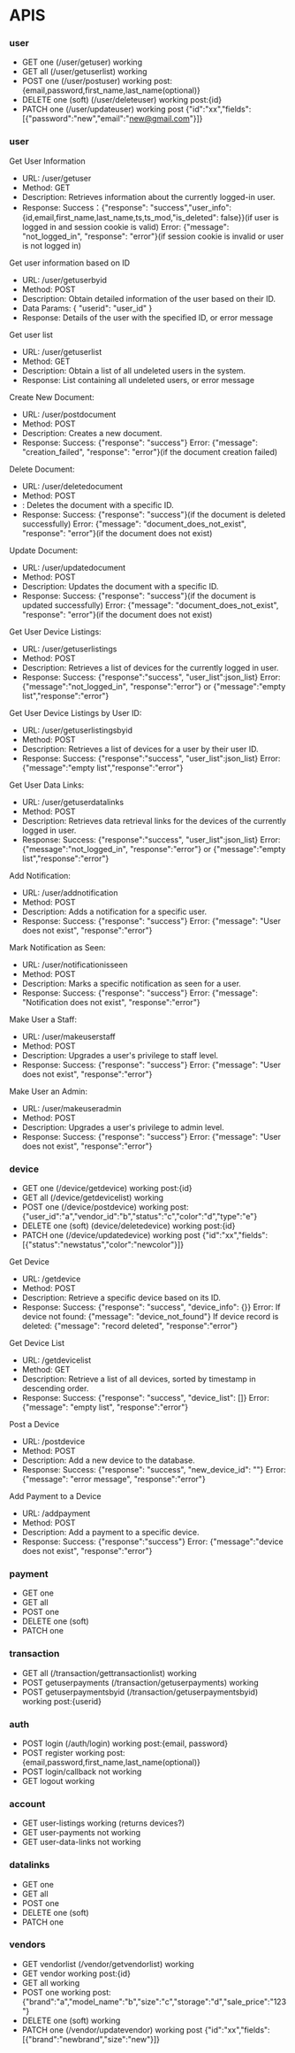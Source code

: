 # APIS

### user
- GET one (/user/getuser) working
- GET all (/user/getuserlist) working
- POST one (/user/postuser) working post:{email,password,first_name,last_name(optional)}
- DELETE one (soft) (/user/deleteuser) working post:{id}
- PATCH one (/user/updateuser) working post {"id":"xx","fields":[{"password":"new","email":"new@gmail.com"}]}

### user
Get User Information
- URL: /user/getuser
- Method: GET
- Description: Retrieves information about the currently logged-in user.
- Response:
Success：{"response": "success","user_info": {id,email,first_name,last_name,ts,ts_mod,"is_deleted": false}}(if user is logged in and session cookie is valid)
Error: {"message": "not_logged_in", "response": "error"}(if session cookie is invalid or user is not logged in)

Get user information based on ID
- URL: /user/getuserbyid
- Method: POST
- Description: Obtain detailed information of the user based on their ID.
- Data Params: { "userid": "user_id" }
- Response: Details of the user with the specified ID, or error message


Get user list
- URL: /user/getuserlist
- Method: GET
- Description: Obtain a list of all undeleted users in the system.
- Response: List containing all undeleted users, or error message

Create New Document:
- URL: /user/postdocument
- Method: POST
- Description: Creates a new document.
- Response:
Success: {"response": "success"}
Error: {"message": "creation_failed", "response": "error"}(if the document creation failed)

Delete Document:
- URL: /user/deletedocument
- Method: POST
- : Deletes the document with a specific ID.
- Response:
Success: {"response": "success"}(if the document is deleted successfully)
Error: {"message": "document_does_not_exist", "response": "error"}(if the document does not exist)

Update Document:
- URL: /user/updatedocument
- Method: POST
- Description: Updates the document with a specific ID.
- Response:
Success: {"response": "success"}(if the document is updated successfully)
Error: {"message": "document_does_not_exist", "response": "error"}(if the document does not exist)

Get User Device Listings:
- URL: /user/getuserlistings
- Method: POST
- Description: Retrieves a list of devices for the currently logged in user.
- Response:
Success: {"response":"success", "user_list":json_list}
Error: {"message":"not_logged_in", "response":"error"} or {"message":"empty list","response":"error"}

Get User Device Listings by User ID:
- URL: /user/getuserlistingsbyid
- Method: POST
- Description: Retrieves a list of devices for a user by their user ID.
- Response:
Success: {"response":"success", "user_list":json_list}
Error: {"message":"empty list","response":"error"}

Get User Data Links:
- URL: /user/getuserdatalinks
- Method: POST
- Description: Retrieves data retrieval links for the devices of the currently logged in user.
- Response:
Success: {"response":"success", "user_list":json_list}
Error: {"message":"not_logged_in", "response":"error"} or {"message":"empty list","response":"error"}

Add Notification:
- URL: /user/addnotification
- Method: POST
- Description: Adds a notification for a specific user.
- Response:
Success: {"response": "success"}
Error: {"message": "User does not exist", "response":"error"}

Mark Notification as Seen:
- URL: /user/notificationisseen
- Method: POST
- Description: Marks a specific notification as seen for a user.
- Response:
Success: {"response": "success"}
Error: {"message": "Notification does not exist", "response":"error"}

Make User a Staff:
- URL: /user/makeuserstaff
- Method: POST
- Description: Upgrades a user's privilege to staff level.
- Response:
Success: {"response": "success"}
Error: {"message": "User does not exist", "response":"error"}

Make User an Admin:
- URL: /user/makeuseradmin
- Method: POST
- Description: Upgrades a user's privilege to admin level.
- Response:
Success: {"response": "success"}
Error: {"message": "User does not exist", "response":"error"}


### device
- GET one (/device/getdevice) working post:{id}
- GET all (/device/getdevicelist) working
- POST one (/device/postdevice) working post:{"user_id":"a","vendor_id":"b","status":"c","color":"d","type":"e"}
- DELETE one (soft) (device/deletedevice) working post:{id}
- PATCH one (/device/updatedevice) working post {"id":"xx","fields":[{"status":"newstatus","color":"newcolor"}]}

Get Device
- URL: /getdevice
- Method: POST
- Description: Retrieve a specific device based on its ID.
- Response:
Success: {"response": "success", "device_info": {}}
Error:
If device not found: {"message": "device_not_found"}
If device record is deleted: {"message": "record deleted", "response":"error"}

Get Device List
- URL: /getdevicelist
- Method: GET
- Description: Retrieve a list of all devices, sorted by timestamp in descending order.
- Response:
Success: {"response": "success", "device_list": []}
Error: {"message": "empty list", "response":"error"}

Post a Device
- URL: /postdevice
- Method: POST
- Description: Add a new device to the database.
- Response:
Success: {"response": "success", "new_device_id": ""}
Error: {"message": "error message", "response":"error"}

Add Payment to a Device
- URL: /addpayment
- Method: POST
- Description: Add a payment to a specific device.
- Response:
Success: {"response":"success"}
Error: {"message":"device does not exist", "response":"error"}
### payment
- GET one
- GET all
- POST one
- DELETE one (soft)
- PATCH one

### transaction
- GET all (/transaction/gettransactionlist) working
- POST getuserpayments (/transaction/getuserpayments) working
- POST getuserpaymentsbyid (/transaction/getuserpaymentsbyid) working post:{userid}


### auth
- POST login (/auth/login) working post:{email, password}
- POST register working post:{email,password,first_name,last_name(optional)}
- POST login/callback not working
- GET logout working

### account
- GET user-listings working (returns devices?)
- GET user-payments not working
- GET user-data-links not working

### datalinks
- GET one
- GET all
- POST one
- DELETE one (soft)
- PATCH one

### vendors
- GET vendorlist (/vendor/getvendorlist) working
- GET vendor working post:{id}
- GET all working
- POST one working post:{"brand":"a","model_name":"b","size":"c","storage":"d","sale_price":"123"}
- DELETE one (soft) working
- PATCH one (/vendor/updatevendor) working post {"id":"xx","fields":[{"brand":"newbrand","size":"new"}]}
